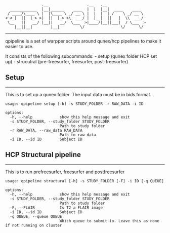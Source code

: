 ```
                .__                 .__   .__
  ____________  |__|______    ____  |  |  |__|  ____    ____
 / ____/\____ \ |  |\____ \ _/ __ \ |  |  |  | /    \ _/ __ \
< <_|  ||  |_> >|  ||  |_> >\  ___/ |  |__|  ||   |  \\  ___/
 \__   ||   __/ |__||   __/  \___  >|____/|__||___|  / \___  >
    |__||__|        |__|         \/                \/      \/
```
---------------------------------------------------------------------------

qpipeline is a set of warpper scripts around
qunex/hcp pipelines to make it easier to use.

It consists of the following subcommands:
    - setup (qunex folder HCP set up)
    - strucutral (pre-freesurfer, freesurfer, post-freesurfer)


## Setup
---------------------------------------------------------------------------
This is to set up a qunex folder. The input data must be in bids format.
```
usage: qpipeline setup [-h] -s STUDY_FOLDER -r RAW_DATA -i ID

options:
  -h, --help            show this help message and exit
  -s STUDY_FOLDER, --study_folder STUDY_FOLDER
                        Path to study folder
  -r RAW_DATA, --raw_data RAW_DATA
                        Path to raw data
  -i ID, --id ID        Subject ID
```

## HCP Structural pipeline
---------------------------
This is to run prefreesurfer, freesurfer and postfreesurfer

```
usage: qpipeline structural [-h] -s STUDY_FOLDER [-F] -i ID [-q QUEUE]

options:
  -h, --help            show this help message and exit
  -s STUDY_FOLDER, --study_folder STUDY_FOLDER
                        Path to study folder
  -F, --FLAIR           Is T2 a FLAIR image
  -i ID, --id ID        Subject ID
  -q QUEUE, --queue QUEUE
                        Which queue to submit to. Leave this as none if not running on cluster

```